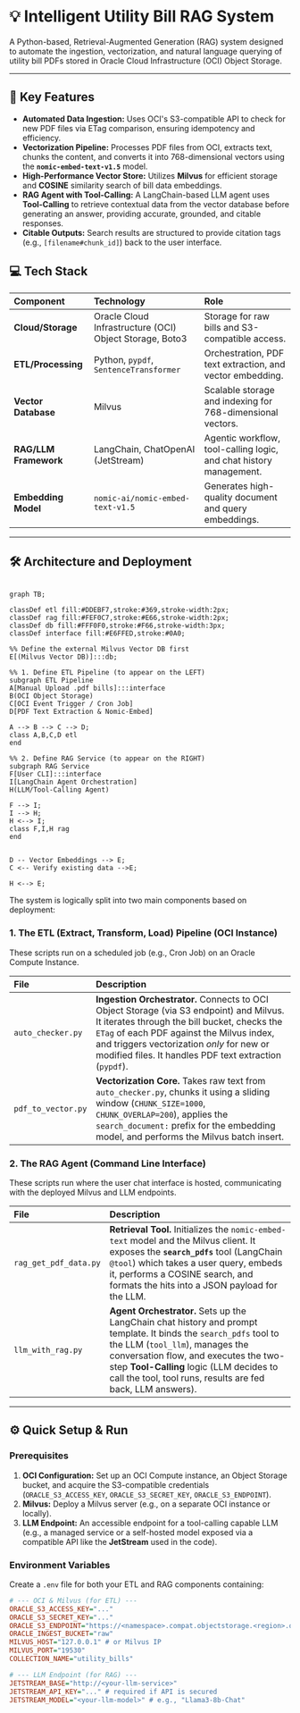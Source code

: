 # 💡 Intelligent Utility Bill RAG System

A Python-based, Retrieval-Augmented Generation (RAG) system designed to automate the ingestion, vectorization, and natural language querying of utility bill PDFs stored in Oracle Cloud Infrastructure (OCI) Object Storage.

---

## 🌟 Key Features

* **Automated Data Ingestion:** Uses OCI's S3-compatible API to check for new PDF files via ETag comparison, ensuring idempotency and efficiency.
* **Vectorization Pipeline:** Processes PDF files from OCI, extracts text, chunks the content, and converts it into 768-dimensional vectors using the **`nomic-embed-text-v1.5`** model.
* **High-Performance Vector Store:** Utilizes **Milvus** for efficient storage and **COSINE** similarity search of bill data embeddings.
* **RAG Agent with Tool-Calling:** A LangChain-based LLM agent uses **Tool-Calling** to retrieve contextual data from the vector database before generating an answer, providing accurate, grounded, and citable responses.
* **Citable Outputs:** Search results are structured to provide citation tags (e.g., `[filename#chunk_id]`) back to the user interface.

## 💻 Tech Stack

| Component | Technology | Role |
| :--- | :--- | :--- |
| **Cloud/Storage** | Oracle Cloud Infrastructure (OCI) Object Storage, Boto3 | Storage for raw bills and S3-compatible access. |
| **ETL/Processing** | Python, `pypdf`, `SentenceTransformer` | Orchestration, PDF text extraction, and vector embedding. |
| **Vector Database** | Milvus | Scalable storage and indexing for 768-dimensional vectors. |
| **RAG/LLM Framework** | LangChain, ChatOpenAI (JetStream) | Agentic workflow, tool-calling logic, and chat history management. |
| **Embedding Model** | `nomic-ai/nomic-embed-text-v1.5` | Generates high-quality document and query embeddings. |

---

## 🛠️ Architecture and Deployment

```mermaid

graph TB;

classDef etl fill:#DDEBF7,stroke:#369,stroke-width:2px;
classDef rag fill:#FEF0C7,stroke:#E66,stroke-width:2px;
classDef db fill:#FFF0F0,stroke:#F66,stroke-width:3px;
classDef interface fill:#E6FFED,stroke:#0A0;

%% Define the external Milvus Vector DB first
E[(Milvus Vector DB)]:::db;

%% 1. Define ETL Pipeline (to appear on the LEFT)
subgraph ETL Pipeline
A[Manual Upload .pdf bills]:::interface
B(OCI Object Storage)
C[OCI Event Trigger / Cron Job]
D[PDF Text Extraction & Nomic-Embed]

A --> B --> C --> D;
class A,B,C,D etl
end

%% 2. Define RAG Service (to appear on the RIGHT)
subgraph RAG Service
F[User CLI]:::interface
I[LangChain Agent Orchestration]
H(LLM/Tool-Calling Agent)

F --> I;
I --> H;
H <--> I; 
class F,I,H rag
end


D -- Vector Embeddings --> E;
C <-- Verify existing data -->E;

H <--> E;

```

The system is logically split into two main components based on deployment:

### 1. The ETL (Extract, Transform, Load) Pipeline (OCI Instance)

These scripts run on a scheduled job (e.g., Cron Job) on an Oracle Compute Instance.

| File | Description |
| :--- | :--- |
| `auto_checker.py` | **Ingestion Orchestrator.** Connects to OCI Object Storage (via S3 endpoint) and Milvus. It iterates through the bill bucket, checks the `ETag` of each PDF against the Milvus index, and triggers vectorization *only* for new or modified files. It handles PDF text extraction (`pypdf`). |
| `pdf_to_vector.py` | **Vectorization Core.** Takes raw text from `auto_checker.py`, chunks it using a sliding window (`CHUNK_SIZE=1000`, `CHUNK_OVERLAP=200`), applies the `search_document:` prefix for the embedding model, and performs the Milvus batch insert. |

### 2. The RAG Agent (Command Line Interface)

These scripts run where the user chat interface is hosted, communicating with the deployed Milvus and LLM endpoints.

| File | Description |
| :--- | :--- |
| `rag_get_pdf_data.py` | **Retrieval Tool.** Initializes the `nomic-embed-text` model and the Milvus client. It exposes the **`search_pdfs`** tool (LangChain `@tool`) which takes a user query, embeds it, performs a COSINE search, and formats the hits into a JSON payload for the LLM. |
| `llm_with_rag.py` | **Agent Orchestrator.** Sets up the LangChain chat history and prompt template. It binds the `search_pdfs` tool to the LLM (`tool_llm`), manages the conversation flow, and executes the two-step **Tool-Calling** logic (LLM decides to call the tool, tool runs, results are fed back, LLM answers). |

---

## ⚙️ Quick Setup & Run

### Prerequisites

1.  **OCI Configuration:** Set up an OCI Compute instance, an Object Storage bucket, and acquire the S3-compatible credentials (`ORACLE_S3_ACCESS_KEY`, `ORACLE_S3_SECRET_KEY`, `ORACLE_S3_ENDPOINT`).
2.  **Milvus:** Deploy a Milvus server (e.g., on a separate OCI instance or locally).
3.  **LLM Endpoint:** An accessible endpoint for a tool-calling capable LLM (e.g., a managed service or a self-hosted model exposed via a compatible API like the **JetStream** used in the code).

### Environment Variables

Create a `.env` file for both your ETL and RAG components containing:

```ini
# --- OCI & Milvus (for ETL) ---
ORACLE_S3_ACCESS_KEY="..."
ORACLE_S3_SECRET_KEY="..."
ORACLE_S3_ENDPOINT="https://<namespace>.compat.objectstorage.<region>.oci.customer-oci.com"
ORACLE_INGEST_BUCKET="raw"
MILVUS_HOST="127.0.0.1" # or Milvus IP
MILVUS_PORT="19530"
COLLECTION_NAME="utility_bills"

# --- LLM Endpoint (for RAG) ---
JETSTREAM_BASE="http://<your-llm-service>"
JETSTREAM_API_KEY="..." # required if API is secured
JETSTREAM_MODEL="<your-llm-model>" # e.g., "Llama3-8b-Chat"
